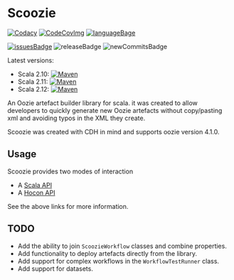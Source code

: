 # Scoozie

[![Codacy][codacyImg2]][codacyLink]  [![CodeCovImg]][CodCovLink]  [![languageBage]][languageLink] 

[![issuesBadge]][issuesLink] ![releaseBadge] ![newCommitsBadge]

Latest versions: 




* Scala 2.10:  [![Maven][210mavenImg]][mavenLink]
* Scala 2.11:  [![Maven][211mavenImg]][mavenLink]
* Scala 2.12:  [![Maven][212mavenImg]][mavenLink]

An Oozie artefact builder library for scala.  it was created to allow developers  to quickly generate new Oozie artefacts without copy/pasting xml and avoiding typos in the XML they create.

Scoozie was created with CDH in mind and supports oozie version 4.1.0.


## Usage 
Scoozie provides two modes of interaction

* A [Scala API](./ScalaAPI.md)
* A [Hocon API](HoconAPI.md)

See the above links for more information.

## TODO

* Add the ability to join `ScoozieWorkflow` classes and combine properties.
* Add functionality to deploy artefacts directly from the library.
* Add support for complex workflows in the `WorkflowTestRunner` class.
* Add support for datasets.

[languageBage]: https://img.shields.io/github/languages/top/simonjpegg/scoozie.svg?style=flat
[languageLink]: https://www.scala-lang.org/

[issuesBadge]: https://img.shields.io/github/issues/simonjpegg/scoozie.svg?style=flat
[issuesLink]: https://github.com/SimonJPegg/scoozie/issues

[licenseImg]: https://img.shields.io/badge/Licence-Apache%202.0-blue.svg
[licenseLink]: ./LICENSE

[codacyImg]: https://img.shields.io/codacy/grade/fdf40afa99a342b093836bfa22871c2d.svg?style=flat
[codacyImg2]: https://api.codacy.com/project/badge/grade/fdf40afa99a342b093836bfa22871c2d
[codacyLink]: https://app.codacy.com/project/SimonJPegg/scoozie/dashboard

[210mavenImg]: https://maven-badges.herokuapp.com/maven-central/org.antipathy/scoozie_2.10/badge.svg
[211mavenImg]: https://maven-badges.herokuapp.com/maven-central/org.antipathy/scoozie_2.11/badge.svg
[212mavenImg]: https://maven-badges.herokuapp.com/maven-central/org.antipathy/scoozie_2.12/badge.svg
[mavenLink]: https://search.maven.org/search?q=scoozie

[CodeCovImg]: https://api.codacy.com/project/badge/Coverage/4c627c7c58834629a0d737db4097a1b0
[CodCovLink]: https://www.codacy.com?utm_source=github.com&utm_medium=referral&utm_content=SimonJPegg/scoozie&utm_campaign=Badge_Coverage

[releaseBadge]: https://img.shields.io/github/release/simonjpegg/scoozie.svg?style=flat
[newCommitsBadge]: https://img.shields.io/github/commits-since/simonjpegg/scoozie/latest.svg?style=flat